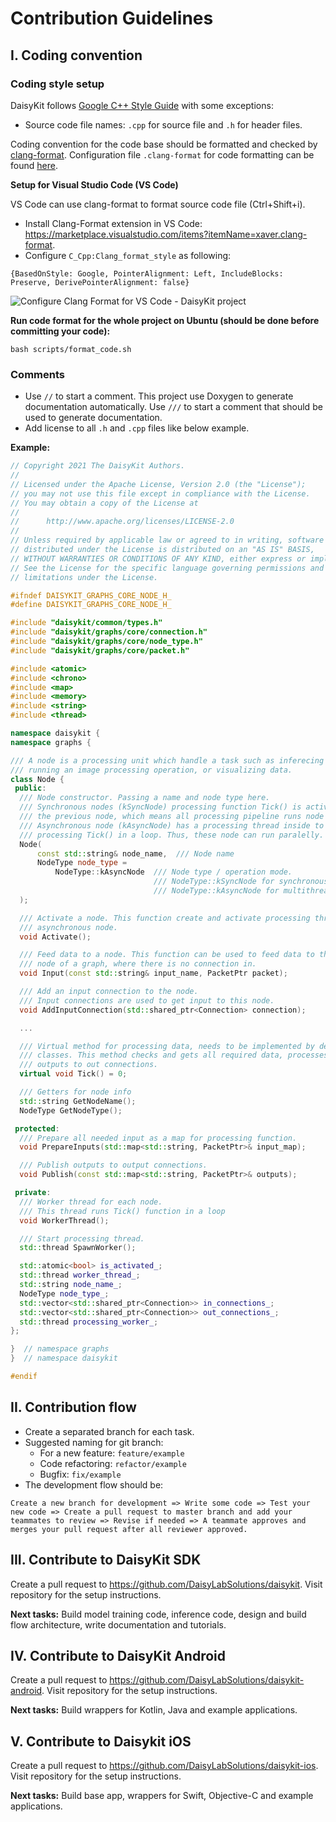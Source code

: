 # Contribution Guidelines

## I. Coding convention

### Coding style setup

DaisyKit follows [Google C++ Style Guide](https://google.github.io/styleguide/cppguide.html) with some exceptions:

- Source code file names: `.cpp` for source file and `.h` for header files.

Coding convention for the code base should be formatted and checked by [clang-format](https://clang.llvm.org/docs/ClangFormat.html). Configuration file `.clang-format` for code formatting can be found [here](https://github.com/DaisyLabSolutions/daisykit/blob/master/.clang-format).

**Setup for Visual Studio Code (VS Code)**

VS Code can use clang-format to format source code file (Ctrl+Shift+i).

- Install Clang-Format extension in VS Code: <https://marketplace.visualstudio.com/items?itemName=xaver.clang-format>.
- Configure `C_Cpp:Clang_format_style` as following:

```
{BasedOnStyle: Google, PointerAlignment: Left, IncludeBlocks: Preserve, DerivePointerAlignment: false}
```

![Configure Clang Format for VS Code - DaisyKit project](config-clang-format-vscode.png)

**Run code format for the whole project on Ubuntu (should be done before committing your code):**

```
bash scripts/format_code.sh
```

### Comments

- Use `//` to start a comment. This project use Doxygen to generate documentation automatically. Use `///` to start a comment that should be used to generate documentation.
- Add license to all `.h` and `.cpp` files like below example.

**Example:**

```cpp
// Copyright 2021 The DaisyKit Authors.
//
// Licensed under the Apache License, Version 2.0 (the "License");
// you may not use this file except in compliance with the License.
// You may obtain a copy of the License at
//
//      http://www.apache.org/licenses/LICENSE-2.0
//
// Unless required by applicable law or agreed to in writing, software
// distributed under the License is distributed on an "AS IS" BASIS,
// WITHOUT WARRANTIES OR CONDITIONS OF ANY KIND, either express or implied.
// See the License for the specific language governing permissions and
// limitations under the License.

#ifndef DAISYKIT_GRAPHS_CORE_NODE_H_
#define DAISYKIT_GRAPHS_CORE_NODE_H_

#include "daisykit/common/types.h"
#include "daisykit/graphs/core/connection.h"
#include "daisykit/graphs/core/node_type.h"
#include "daisykit/graphs/core/packet.h"

#include <atomic>
#include <chrono>
#include <map>
#include <memory>
#include <string>
#include <thread>

namespace daisykit {
namespace graphs {

/// A node is a processing unit which handle a task such as inferecing a model,
/// running an image processing operation, or visualizing data.
class Node {
 public:
  /// Node constructor. Passing a name and node type here.
  /// Synchronous nodes (kSyncNode) processing function Tick() is activated by
  /// the previous node, which means all processing pipeline runs node by node.
  /// Asynchronous node (kAsyncNode) has a processing thread inside to run
  /// processing Tick() in a loop. Thus, these node can run paralelly.
  Node(
      const std::string& node_name,  /// Node name
      NodeType node_type =
          NodeType::kAsyncNode  /// Node type / operation mode.
                                /// NodeType::kSyncNode for synchronous node,
                                /// NodeType::kAsyncNode for multithreading node
  );

  /// Activate a node. This function create and activate processing thread for
  /// asynchronous node.
  void Activate();

  /// Feed data to a node. This function can be used to feed data to the input
  /// node of a graph, where there is no connection in.
  void Input(const std::string& input_name, PacketPtr packet);

  /// Add an input connection to the node.
  /// Input connections are used to get input to this node.
  void AddInputConnection(std::shared_ptr<Connection> connection);

  ...

  /// Virtual method for processing data, needs to be implemented by derived
  /// classes. This method checks and gets all required data, processes data and
  /// outputs to out connections.
  virtual void Tick() = 0;

  /// Getters for node info
  std::string GetNodeName();
  NodeType GetNodeType();

 protected:
  /// Prepare all needed input as a map for processing function.
  void PrepareInputs(std::map<std::string, PacketPtr>& input_map);

  /// Publish outputs to output connections.
  void Publish(const std::map<std::string, PacketPtr>& outputs);

 private:
  /// Worker thread for each node.
  /// This thread runs Tick() function in a loop
  void WorkerThread();

  /// Start processing thread.
  std::thread SpawnWorker();

  std::atomic<bool> is_activated_;
  std::thread worker_thread_;
  std::string node_name_;
  NodeType node_type_;
  std::vector<std::shared_ptr<Connection>> in_connections_;
  std::vector<std::shared_ptr<Connection>> out_connections_;
  std::thread processing_worker_;
};

}  // namespace graphs
}  // namespace daisykit

#endif
```

## II. Contribution flow

- Create a separated branch for each task.
- Suggested naming for git branch:
  + For a new feature: `feature/example`
  + Code refactoring: `refactor/example`
  + Bugfix: `fix/example`
- The development flow should be:

```
Create a new branch for development => Write some code => Test your new code => Create a pull request to master branch and add your teammates to review => Revise if needed => A teammate approves and merges your pull request after all reviewer approved.
```

## III. Contribute to DaisyKit SDK

Create a pull request to <https://github.com/DaisyLabSolutions/daisykit>. Visit repository for the setup instructions.

**Next tasks:** Build model training code, inference code, design and build flow architecture, write documentation and tutorials.

## IV. Contribute to DaisyKit Android

Create a pull request to <https://github.com/DaisyLabSolutions/daisykit-android>. Visit repository for the setup instructions.

**Next tasks:** Build wrappers for Kotlin, Java and example applications.

## V. Contribute to Daisykit iOS

Create a pull request to <https://github.com/DaisyLabSolutions/daisykit-ios>. Visit repository for the setup instructions.

**Next tasks:** Build base app, wrappers for Swift, Objective-C and example applications.
